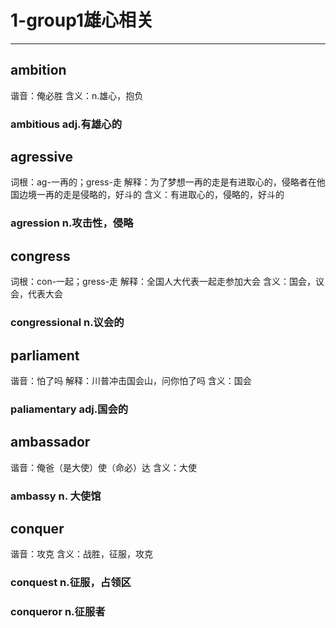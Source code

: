 # 1-group1雄心相关

---

## ambition

谐音：俺必胜
含义：n.雄心，抱负
### ambitious  adj.有雄心的


## agressive

词根：ag-一再的；gress-走
解释：为了梦想一再的走是有进取心的，侵略者在他国边境一再的走是侵略的，好斗的
含义：有进取心的，侵略的，好斗的
### agression n.攻击性，侵略


## congress

词根：con-一起；gress-走
解释：全国人大代表一起走参加大会
含义：国会，议会，代表大会
### congressional n.议会的


## parliament

谐音：怕了吗
解释：川普冲击国会山，问你怕了吗
含义：国会

### paliamentary adj.国会的


## ambassador

谐音：俺爸（是大使）使（命必）达
含义：大使

### ambassy n. 大使馆


## conquer

谐音：攻克
含义：战胜，征服，攻克

### conquest n.征服，占领区
### conqueror n.征服者